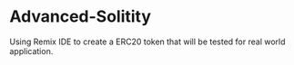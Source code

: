 # Advanced-Solitity
Using Remix IDE to create a ERC20 token that will be tested for real world application.
